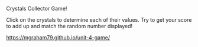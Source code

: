 Crystals Collector Game!

Click on the crystals to determine each of their values. 
Try to get your score to add up and match the random number displayed!

https://mgraham79.github.io/unit-4-game/
